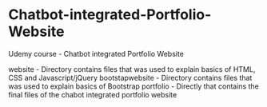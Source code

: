 # Chatbot-integrated-Portfolio-Website
Udemy course - Chatbot integrated Portfolio Website


website - Directory contains files that was used to explain basics of HTML, CSS and Javascript/jQuery
bootstapwebsite - Directory contains files that was used to explain basics of Bootstrap
portfolio - Directly that contains the final files of the chabot integrated portfolio website
